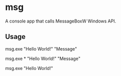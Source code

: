 msg
===

A console app that calls MessageBoxW Windows API.

Usage
-----

msg.exe "Hello World!" "Message"

msg.exe * "Hello World!" "Message"

msg.exe "Hello World!"
